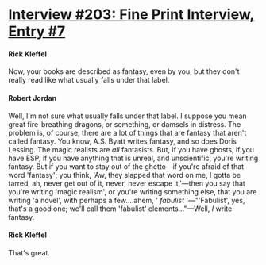 # [Interview #203: Fine Print Interview, Entry #7](https://www.theoryland.com/intvmain.php?i=203#7)

#### Rick Kleffel

Now, your books are described as fantasy, even by you, but they don't really read like what usually falls under that label.

#### Robert Jordan

Well, I'm not sure what usually falls under that label. I suppose you mean great fire-breathing dragons, or something, or damsels in distress. The problem is, of course, there are a lot of things that are fantasy that aren't called fantasy. You know, A.S. Byatt writes fantasy, and so does Doris Lessing. The magic realists are
*all*
fantasists. But, if you have ghosts, if you have ESP, if you have anything that is unreal, and unscientific, you're writing fantasy. But if you want to stay out of the ghetto—if you're afraid of that word 'fantasy'; you think, 'Aw, they slapped that word on me, I gotta be tarred, ah, never get out of it, never, never escape it,'—then you say that you're writing 'magic realism', or you're writing something else, that you are writing 'a novel', with perhaps a few....ahem, '
*fabulist*
'—"'Fabulist', yes, that's a good one; we'll call them 'fabulist' elements..."—Well,
*I*
write fantasy.

#### Rick Kleffel

That's great.

